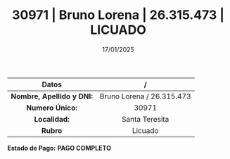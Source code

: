﻿---
title: 30971 | Bruno Lorena | 26.315.473 | LICUADO
date: 17/01/2025
draft: false
tags: ['santa-teresita', 'titular', 'licuado']
---

|          **Datos**          |  /  |
|:---------------------------:|:---:|
| **Nombre, Apellido y DNI:** | Bruno Lorena / 26.315.473 |
|      **Numero Único:**      | 30971 |
|        **Localidad:**       | Santa Teresita |
|          **Rubro**          | Licuado |

**Estado de Pago:** **PAGO COMPLETO**
